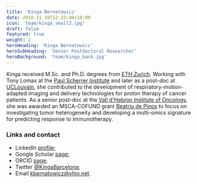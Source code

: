 ```yaml
---
title: 'Kinga Bernatowicz'
date: 2018-11-18T12:33:46+10:00
icon: 'team/kinga_small2.jpg'
draft: false
featured: true
weight: 2
heroHeading: 'Kinga Bernatowicz'
heroSubHeading: 'Senior Postdoctoral Researcher'
heroBackground: 'team/kinga_back.jpg'
---
```


Kinga received M.Sc. and Ph.D. degrees from [ETH Zurich](https://ethz.ch). Working with Tony Lomax at the [Paul Scherrer Institute](https://psi.ch) and later as a post-doc at [UCLouvain](https://uclouvain.be), she contributed to the development of respiratory-motion-adapted imaging and delivery technologies for proton therapy of cancer patients. As a senior post-doc at the [Vall d'Hebron Institute of Oncology](https://www.vhio.net/), she was awarded an MSCA-COFUND grant [Beatriu de Pinos](https://agaur.gencat.cat/en/Beatriu-de-Pinos/) to focus on investigating tumor heterogeneity and developing a multi-omics signature for predicting response to immunotherapy. 

### Links and contact
- LinkedIn [profile](https://www.linkedin.com/in/kinga-bernatowicz-8091b2a6/);
- Google Scholar [page](https://scholar.google.com/citations?user=Zj5Vt3YAAAAJ&hl=en&oi=ao);
- ORCID [page](https://orcid.org/0000-0001-9166-1709); 
- Twitter [@KingaBarcelona](https://twitter.com/KingaBarcelona);
- Email [kbernatowicz@vhio.net](mailto:kbernatowicz@vhio.net).
